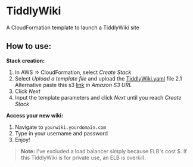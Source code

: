 # TiddlyWiki
A CloudFormation template to launch a TiddlyWiki site

## How to use:
**Stack creation:**
1. In AWS => CloudFormation, select *Create Stack*
2. Select *Upload a template file* and upload the [TiddlyWiki.yaml](https://raw.githubusercontent.com/Juan007/cloudformation/master/TiddlyWiki/TiddlyWiki.yaml) file
2.1 Alternative paste this s3 [link](https://cf-templates-1coxzaw6pb2ki-eu-west-1.s3-eu-west-1.amazonaws.com/2019206Hl8-TiddlyWiki.yaml) in *Amazon S3 URL*
3. Click *Next*
4. Input the template parameters and click *Next* until you reach *Create Stack*

**Access your new wiki:**
1. Navigate to `yourwiki.yourdomain.com`
2. Type in your username and password
3. Enjoy!

> **Note:** I've excluded a load balancer simply because ELB's cost $. If this TiddlyWiki is for private use, an ELB is overkill.
